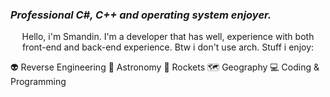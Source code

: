### *Professional C#, C++ and operating system enjoyer.*

<p align="center">
Hello, i'm Smandin. I'm a developer that has well, experience with both front-end and back-end experience. Btw i don't use arch.
Stuff i enjoy:

👽 Reverse Engineering
🌌 Astronomy
🚀 Rockets
🗺 Geography
💻 Coding & Programming

